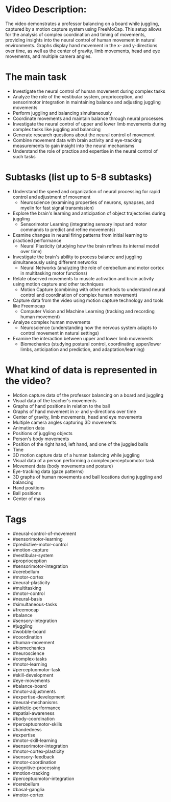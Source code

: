 # Video Description: 
The video demonstrates a professor balancing on a board while juggling, captured by a motion capture system using FreeMoCap. This setup allows for the analysis of complex coordination and timing of movements, providing insights into the neural control of human movement in natural environments. Graphs display hand movement in the x- and y-directions over time, as well as the center of gravity, limb movements, head and eye movements, and multiple camera angles.

# The main task
- Investigate the neural control of human movement during complex tasks
- Analyze the role of the vestibular system, proprioception, and sensorimotor integration in maintaining balance and adjusting juggling movements
- Perform juggling and balancing simultaneously
- Coordinate movements and maintain balance through neural processes
- Investigate the neural control of upper and lower limb movements during complex tasks like juggling and balancing
- Generate research questions about the neural control of movement
- Combine movement data with brain activity and eye-tracking measurements to gain insight into the neural mechanisms
- Understand the role of practice and expertise in the neural control of such tasks

# Subtasks (list up to 5-8 subtasks)
- Understand the speed and organization of neural processing for rapid control and adjustment of movement
  - Neuroscience (examining properties of neurons, synapses, and myelin for fast signal transmission)
- Explore the brain's learning and anticipation of object trajectories during juggling
  - Sensorimotor Learning (integrating sensory input and motor commands to predict and refine movements)
- Examine changes in neural firing patterns from initial learning to practiced performance
  - Neural Plasticity (studying how the brain refines its internal model over time)
- Investigate the brain's ability to process balance and juggling simultaneously using different networks
  - Neural Networks (analyzing the role of cerebellum and motor cortex in multitasking motor functions)
- Relate observed movements to muscle activation and brain activity using motion capture and other techniques
  - Motion Capture (combining with other methods to understand neural control and coordination of complex human movement)
- Capture data from the video using motion capture technology and tools like Freemocap
  - Computer Vision and Machine Learning (tracking and recording human movement)
- Analyze complex human movements
  - Neuroscience (understanding how the nervous system adapts to control movement in natural settings)
- Examine the interaction between upper and lower limb movements
  - Biomechanics (studying postural control, coordinating upper/lower limbs, anticipation and prediction, and adaptation/learning)

# What kind of data is represented in the video?
- Motion capture data of the professor balancing on a board and juggling
- Visual data of the teacher's movements
- Graphs of hand positions in relation to the ball
- Graphs of hand movement in x- and y-directions over time
- Center of gravity, limb movements, head and eye movements
- Multiple camera angles capturing 3D movements
- Animation data
- Positions of juggling objects
- Person's body movements
- Position of the right hand, left hand, and one of the juggled balls
- Time
- 3D motion capture data of a human balancing while juggling
- Visual data of a person performing a complex perceptuomotor task
- Movement data (body movements and posture)
- Eye-tracking data (gaze patterns)
- 3D graphs of human movements and ball locations during juggling and balancing
- Hand positions
- Ball positions
- Center of mass

# Tags
- #neural-control-of-movement
- #sensorimotor-learning
- #predictive-motor-control
- #motion-capture
- #vestibular-system
- #proprioception
- #sensorimotor-integration
- #cerebellum
- #motor-cortex
- #neural-plasticity
- #multitasking
- #motor-control
- #neural-basis
- #simultaneous-tasks
- #freemocap
- #balance
- #sensory-integration
- #juggling
- #wobble-board
- #coordination
- #human-movement
- #biomechanics
- #neuroscience
- #complex-tasks
- #motor-learning
- #perceptuomotor-task
- #skill-development
- #eye-movements
- #balance-board
- #motor-adjustments
- #expertise-development
- #neural-mechanisms
- #athletic-performance
- #spatial-awareness
- #body-coordination
- #perceptuomotor-skills
- #handedness
- #expertise
- #motor-skill-learning
- #sensorimotor-integration
- #motor-cortex-plasticity
- #sensory-feedback
- #motor-coordination
- #cognitive-processing
- #motion-tracking
- #perceptuomotor-integration
- #cerebellum
- #basal-ganglia
- #motor-cortex
